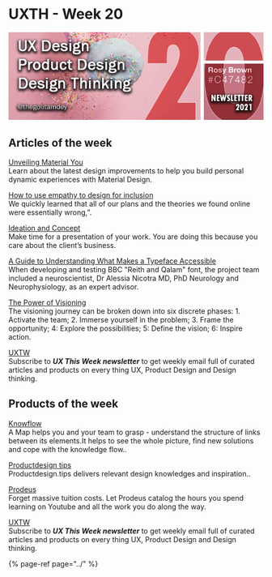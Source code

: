 # UXTH - Week 20

![](../.gitbook/assets/newsletter-banner-2021-20.jpg)

## Articles of the week

[Unveiling Material You](https://material.io/blog/announcing-material-you/?utm_source=thegoutamdey)  
Learn about the latest design improvements to help you build personal dynamic experiences with Material Design.

[How to use empathy to design for inclusion](https://www.invisionapp.com/inside-design/very-big-things-dan-marino-foundation//?ref=thegoutamdey)  
We quickly learned that all of our plans and the theories we found online were essentially wrong,”.

[Ideation and Concept](https://design-process.netguru.co/chapters/03-ideation-and-concept.html#introduction/?ref=thegoutamdey)  
Make time for a presentation of your work. You are doing this because you care about the client’s business.

[A Guide to Understanding What Makes a Typeface Accessible](https://medium.com/the-readability-group/a-guide-to-understanding-what-makes-a-typeface-accessible-and-how-to-make-informed-decisions-9e5c0b9040a0/?ref=thegoutamdey)  
When developing and testing BBC "Reith and Qalam" font, the project team included a neuroscientist, Dr Alessia Nicotra MD, PhD Neurology and Neurophysiology, as an expert advisor. 

[The Power of Visioning](https://design.google/library/youtube-visioning/?utm_source=thegoutamdey)  
The visioning journey can be broken down into six discrete phases: 1. Activate the team; 2. Immerse yourself in the problem; 3. Frame the opportunity; 4: Explore the possibilities; 5: Define the vision; 6: Inspire action.

[UXTW](https://gmail.us17.list-manage.com/subscribe?u=1b23fd286b43ac36e4acba123&id=0009036f95)  
Subscribe to _**UX This Week newsletter**_  to get weekly email full of curated articles and products on every thing UX, Product Design and Design thinking.  
  


## Products of the week

[Knowflow](https://www.knowflow.io/?ref=thegoutamdey)  
A Map helps you and your team to grasp - understand the structure of links between its elements.It helps to see the whole picture, find new solutions and cope with the knowledge flow..

[Productdesign](https://rootwireframekit.com/illustrations?utm_source=thegoutamdey)[ tips](https://productdesign.tips/?ref=thegoutamdey)  
Productdesign.tips delivers relevant design knowledges and inspiration..

[Prodeus](https://www.prodeus.co/?ref=thegoutamdey)  
Forget massive tuition costs. Let Prodeus catalog the hours you spend learning on Youtube and all the work you do along the way.

[UXTW](https://gmail.us17.list-manage.com/subscribe?u=1b23fd286b43ac36e4acba123&id=0009036f95)  
Subscribe to _**UX This Week newsletter**_  to get weekly email full of curated articles and products on every thing UX, Product Design and Design thinking.

{% page-ref page="../" %}

